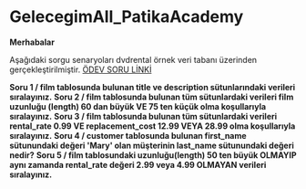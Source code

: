 ﻿# GelecegimAll_PatikaAcademy
 
 **Merhabalar**

Aşağıdaki sorgu senaryoları dvdrental örnek veri tabanı üzerinden gerçekleştirilmiştir.
[ÖDEV SORU LİNKİ](https://academy.patika.dev/tr/courses/sql/Odev1)

**Soru 1 / film tablosunda bulunan title ve description sütunlarındaki verileri sıralayınız.**
**Soru 2 / film tablosunda bulunan tüm sütunlardaki verileri film uzunluğu (length) 60 dan büyük VE 75 ten küçük olma koşullarıyla sıralayınız.**
**Soru 3 / film tablosunda bulunan tüm sütunlardaki verileri rental_rate 0.99 VE replacement_cost 12.99 VEYA 28.99 olma koşullarıyla sıralayınız.**
**Soru 4 / customer tablosunda bulunan first_name sütunundaki değeri 'Mary' olan müşterinin last_name sütunundaki değeri nedir?**
**Soru 5 / film tablosundaki uzunluğu(length) 50 ten büyük OLMAYIP aynı zamanda rental_rate değeri 2.99 veya 4.99 OLMAYAN verileri sıralayınız.**



